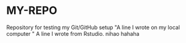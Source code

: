 # MY-REPO
Repository for testing my Git/GitHub setup
"A line I wrote on my local computer  " 
A line I wrote from Rstudio.
nihao
hahaha